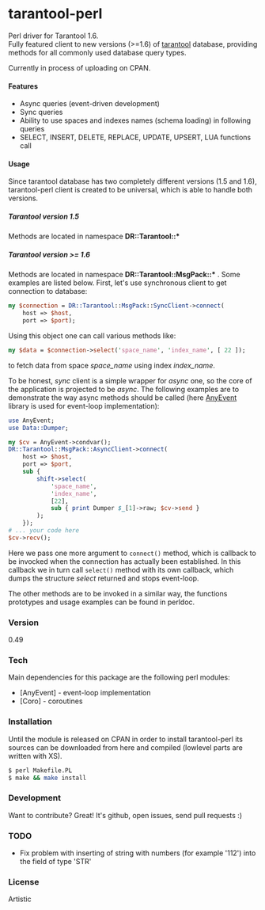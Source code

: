 # tarantool-perl
Perl driver for Tarantool 1.6.  
Fully featured client to new versions (>=1.6) of [tarantool](http://tarantool.org) database, providing methods for all commonly used database query types.

Currently in process of uploading on CPAN.  

#### Features
  - Async queries (event-driven development)
  - Sync queries
  - Ability to use spaces and indexes names (schema loading) in following queries
  - SELECT, INSERT, DELETE, REPLACE, UPDATE, UPSERT, LUA functions call  
   
#### Usage  
Since tarantool database has two completely different versions (1.5 and 1.6), tarantool-perl client is created to be universal, which is able to handle both versions.

##### Tarantool version 1.5
Methods are located in namespace **DR::Tarantool::\***

##### Tarantool version >= 1.6
Methods are located in namespace **DR::Tarantool::MsgPack::\*** .  Some examples are listed below.
First, let's use synchronous client to get connection to database:
```perl
my $connection = DR::Tarantool::MsgPack::SyncClient->connect(
    host => $host,
    port => $port);
```
Using this object one can call various methods like:
```perl
my $data = $connection->select('space_name', 'index_name', [ 22 ]);
```
to fetch data from space *space_name* using index *index_name*.  

To be honest, *sync* client is a simple wrapper for *async* one, so the core of the application is projected to be *async*. The following examples are to demonstrate the way async methods should be called (here [AnyEvent](https://metacpan.org/pod/AnyEvent) library is used for event-loop implementation):
```perl
use AnyEvent;
use Data::Dumper;

my $cv = AnyEvent->condvar();
DR::Tarantool::MsgPack::AsyncClient->connect(
    host => $host,
    port => $port,
    sub {
        shift->select(
            'space_name', 
            'index_name',
            [22],
            sub { print Dumper $_[1]->raw; $cv->send }
        );
    });
# ... your code here
$cv->recv();
```
Here we pass one more argument to `connect()` method, which is callback to be invocked when the connection has actually been established. In this callback we in turn call `select()` method with its own callback, which dumps the structure *select* returned and stops event-loop.

The other methods are to be invoked in a similar way, the functions prototypes and usage examples can be found in perldoc.

### Version
0.49

### Tech

Main dependencies for this package are the following perl modules:

* [AnyEvent] - event-loop implementation
* [Coro] - coroutines

### Installation

Until the module is released on CPAN in order to install tarantool-perl its sources can be downloaded from here and compiled (lowlevel parts are written with XS).

```sh
$ perl Makefile.PL
$ make && make install
```

### Development

Want to contribute? Great! It's github, open issues, send pull requests :)

### TODO

 - Fix problem with inserting of string with numbers
   (for example '112') into the field of type 'STR'

### License

Artistic
